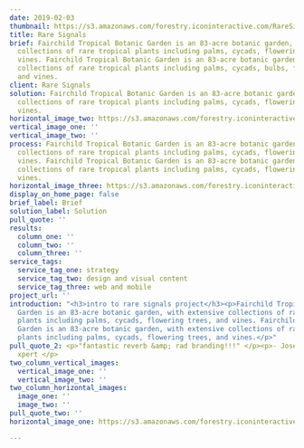 ```yaml
---
date: 2019-02-03
thumbnail: https://s3.amazonaws.com/forestry.iconinteractive.com/RareSignals.009.jpeg
title: Rare Signals
brief: Fairchild Tropical Botanic Garden is an 83-acre botanic garden, with extensive
  collections of rare tropical plants including palms, cycads, flowering trees, and
  vines. Fairchild Tropical Botanic Garden is an 83-acre botanic garden, with extensive
  collections of rare tropical plants including palms, cycads, bulbs, flowering trees,
  and vines.
client: Rare Signals
solution: Fairchild Tropical Botanic Garden is an 83-acre botanic garden, with extensive
  collections of rare tropical plants including palms, cycads, flowering trees, and
  vines.
horizontal_image_two: https://s3.amazonaws.com/forestry.iconinteractive.com/RareSignals.005.jpeg
vertical_image_one: ''
vertical_image_two: ''
process: Fairchild Tropical Botanic Garden is an 83-acre botanic garden, with extensive
  collections of rare tropical plants including palms, cycads, flowering trees, and
  vines. Fairchild Tropical Botanic Garden is an 83-acre botanic garden, with extensive
  collections of rare tropical plants including palms, cycads, flowering trees, and
  vines.
horizontal_image_three: https://s3.amazonaws.com/forestry.iconinteractive.com/RareSignals.008.jpeg
display_on_home_page: false
brief_label: Brief
solution_label: Solution
pull_quote: ''
results:
  column_one: ''
  column_two: ''
  column_three: ''
service_tags:
  service_tag_one: strategy
  service_tag_two: design and visual content
  service_tag_three: web and mobile
project_url: ''
introduction: "<h3>intro to rare signals project</h3><p>Fairchild Tropical Botanic
  Garden is an 83-acre botanic garden, with extensive collections of rare tropical
  plants including palms, cycads, flowering trees, and vines. Fairchild Tropical Botanic
  Garden is an 83-acre botanic garden, with extensive collections of rare tropical
  plants including palms, cycads, flowering trees, and vines.</p>"
pull_quote_2: <p>"fantastic reverb &amp; rad branding!!!" </p><p>- Jose Diaz, reverb
  xpert </p>
two_column_vertical_images:
  vertical_image_one: ''
  vertical_image_two: ''
two_column_horizontal_images:
  image_one: ''
  image_two: ''
pull_quote_two: ''
horizontal_image_one: https://s3.amazonaws.com/forestry.iconinteractive.com/RareSignals.009.jpeg

---
```

